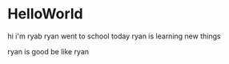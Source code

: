 # HelloWorld

hi i'm ryab
ryan went to school today
ryan is learning new things

ryan is good
be like ryan 
